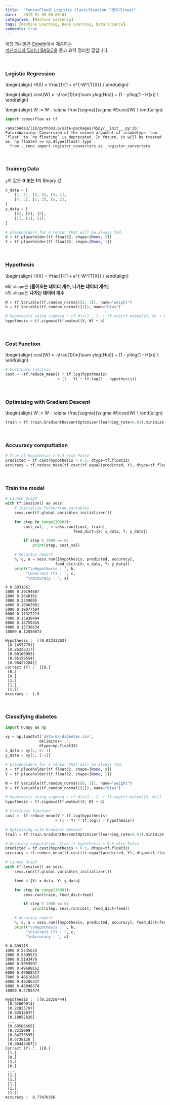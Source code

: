 ```yaml
---
title:  "TensorFlow로 Logistic Classification 구현하기(new)"
date:   2019-01-30 00:00:01
categories: [Machine Learnnig]
tags: [Machine Learnnig, Deep Learnnig, Data Science]
comments: true
---
```


해당 게시물은 [Edwith](https://www.edwith.org)에서 제공하는<br/>
[머신러닝과 딥러닝 BASIC](https://www.edwith.org/others26/joinLectures/9829)을 듣고 요약 정리한 글입니다.

<br/>

### Logistic Regression
\begin{align}
H(X) = \frac{1}{1 + e^{-W^{T}X}} \\
\end{align}

\begin{align}
cost(W) = -\frac{1}{m}\sum ylog(H(x)) + (1 - y)log(1 - H(x)) \\
\end{align}

\begin{align}
W := W - \alpha \frac{\sigma}{\sigma W}cost(W) \\
\end{align}


```python
import tensorflow as tf
```

    /anaconda3/lib/python3.6/site-packages/h5py/__init__.py:36: FutureWarning: Conversion of the second argument of issubdtype from `float` to `np.floating` is deprecated. In future, it will be treated as `np.float64 == np.dtype(float).type`.
      from ._conv import register_converters as _register_converters


<br/>

### Training Data
`y`의 값은 **0 또는 1**의 Binary 값


```python
x_data = [
    [1, 2], [2, 3], [3, 1],
    [4, 3], [5, 3], [6, 2],
]
y_data = [
    [0], [0], [0],
    [1], [1], [1],
]

# placeholders for a tensor that will be always fed.
X = tf.placeholder(tf.float32, shape=[None, 2])
Y = tf.placeholder(tf.float32, shape=[None, 1])
```

<br/>

### Hypothesis
\begin{align}
H(X) = \frac{1}{1 + e^{-W^{T}X}} \\
\end{align}

`W`의 `shape`은 **[들어오는 데이터 개수, 나가는 데이터 개수]**<br/>
`b`의 `shape`은 **나가는 데이터 개수**


```python
W = tf.Variable(tf.random_normal([2, 1]), name="weight")
b = tf.Variable(tf.random_normal([1]), name="bias")

# Hypothesis using sigmoid : tf.div(1., 1. + tf.exp(tf.matmul(X, W) + b))
hypothesis = tf.sigmoid(tf.matmul(X, W) + b)
```

<br/>

### Cost Function
\begin{align}
cost(W) = -\frac{1}{m}\sum ylog(H(x)) + (1 - y)log(1 - H(x)) \\
\end{align}


```python
# Cost/Loss function
cost = -tf.reduce_mean(Y * tf.log(hypothesis)
                       + (1 - Y) * tf.log(1 - hypothesis))
```

<br/>

### Optimizing with Gradient Descent
\begin{align}
W := W - \alpha \frac{\sigma}{\sigma W}cost(W) \\
\end{align}


```python
train = tf.train.GradientDescentOptimizer(learning_rate=0.01).minimize(cost)
```

<br/>

### Accuuracy computtation


```python
# True if hypothesis > 0.5 else False
predicted = tf.cast(hypothesis > 0.5, dtype=tf.float32)
accuracy = tf.reduce_mean(tf.cast(tf.equal(predicted, Y), dtype=tf.float32))
```

<br/>

### Train the model


```python
# Launch graph
with tf.Session() as sess:
    # Initialize Tenserflow variables
    sess.run(tf.global_variables_initializer())

    for step in range(10001):
        cost_val, _ = sess.run([cost, train],
                              feed_dict={X: x_data, Y: y_data})

        if step % 1000 == 0:
            print(step, cost_val)

    # Accuracy report
    h, c, a = sess.run([hypothesis, predicted, accuracy],
                      feed_dict={X: x_data, Y: y_data})
    print("\nHypothesis : ", h,
         "\nCorrect (Y) : ", c,
         "\nAccuracy : ", a)
```

    0 0.8831861
    1000 0.30194607
    2000 0.2640162
    3000 0.2339095
    4000 0.20963901
    5000 0.18977194
    6000 0.17327213
    7000 0.15938494
    8000 0.14755455
    9000 0.13736634
    10000 0.12850672

    Hypothesis :  [[0.02243203]
     [0.14577791]
     [0.26223317]
     [0.80160093]
     [0.95159554]
     [0.98427284]]
    Correct (Y) :  [[0.]
     [0.]
     [0.]
     [1.]
     [1.]
     [1.]]
    Accuracy :  1.0


<br/>

### Classifying diabetes


```python
import numpy as np

xy = np.loadtxt('data-03-diabetes.csv',
               delimiter=',',
               dtype=np.float32)
x_data = xy[:, 0:-1]
y_data = xy[:, [-1]]
```


```python
# placeholders for a tensor that will be always fed.
X = tf.placeholder(tf.float32, shape=[None, 8])
Y = tf.placeholder(tf.float32, shape=[None, 1])

W = tf.Variable(tf.random_normal([8, 1]), name="weight")
b = tf.Variable(tf.random_normal([1]), name="bias")

# Hypothesis using sigmoid : tf.div(1., 1. + tf.exp(tf.matmul(X, W)))
hypothesis = tf.sigmoid(tf.matmul(X, W) + b)

# Cost/Loss function
cost = -tf.reduce_mean(Y * tf.log(hypothesis)
                      + (1 - Y) * tf.log(1 - hypothesis))

# Optimizing with Gradient Descent
train = tf.train.GradientDescentOptimizer(learning_rate=0.01).minimize(cost)

# Accuracy computation, True if hypothesis > 0.5 else False
predicted = tf.cast(hypothesis > 0.5, dtype=tf.float32)
accuracy = tf.reduce_mean(tf.cast(tf.equal(predicted, Y), dtype=tf.float32))

# Launch Graph
with tf.Session() as sess:
    sess.run(tf.global_variables_initializer())

    feed = {X: x_data, Y: y_data}

    for step in range(10001):
        sess.run(train, feed_dict=feed)

        if step % 1000 == 0:
            print(step, sess.run(cost, feed_dict=feed))

    # Accuracy report
    h, c, a = sess.run([hypothesis, predicted, accuracy], feed_dict=feed)
    print("\nHypothesis : ", h,
         "\nCorrect (Y) : ", c,
         "\nAccuracy : ", a)
```

    0 0.899115
    1000 0.5735633
    2000 0.5399573
    3000 0.5193476
    4000 0.5059997
    5000 0.49698162
    6000 0.49068317
    7000 0.48616815
    8000 0.48286337
    9000 0.48040378
    10000 0.4785474

    Hypothesis :  [[0.38358444]
     [0.92869014]
     [0.22825797]
     [0.93518037]
     [0.10852826]
     ...
     [0.68586665]
     [0.7215009 ]
     [0.84273595]
     [0.6738128 ]
     [0.90443367]]
    Correct (Y) :  [[0.]
     [1.]
     [0.]
     [1.]
     [0.]
     ...
     [1.]
     [1.]
     [1.]
     [1.]
     [1.]]
    Accuracy :  0.77470356
